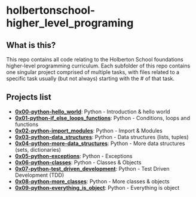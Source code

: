 # holbertonschool-higher_level_programing

## What is this?

This repo contains all code relating to the Holberton School foundations higher-level programming curriculum.
Each subfolder of this repo contains one singular project comprised of multiple tasks, with files related to a specific task usually (but not always) starting with the # of that task.

## Projects list
* **[0x00-python-hello_world](https://github.com/ThibaudP/holbertonschool-higher_level_programming/tree/main/0x00-python-hello_world)**: Python - Introduction & hello world
* **[0x01-python-if_else_loops_functions](https://github.com/ThibaudP/holbertonschool-higher_level_programming/tree/main/0x01-python-if_else_loops_functions)**: Python - Conditions, loops and functions
* **[0x02-python-import_modules](https://github.com/ThibaudP/holbertonschool-higher_level_programming/tree/main/0x02-python-import_modules)**: Python - Import & Modules
* **[0x03-python-data_structures](https://github.com/ThibaudP/holbertonschool-higher_level_programming/tree/main/0x03-python-data_structures)**: Python - Data structures (lists, tuples)
* **[0x04-python-more-data_structures](https://github.com/ThibaudP/holbertonschool-higher_level_programming/tree/main/0x04-python-more_data_structures)**: Python - More data structures (sets, dictionaries)
* **[0x05-python-exceptions](https://github.com/ThibaudP/holbertonschool-higher_level_programming/tree/main/0x05-python-exceptions)**: Python - Exceptions
* **[0x06-python-classes](https://github.com/ThibaudP/holbertonschool-higher_level_programming/tree/main/0x06-python-classes)**: Python - Classes & Objects
* **[0x07-python-test_driven_development](https://github.com/ThibaudP/holbertonschool-higher_level_programming/tree/main/0x07-test_driven_development)**: Python - Test Driven Development (TDD)
* **[0x08-python-more_classes](https://github.com/ThibaudP/holbertonschool-higher_level_programming/tree/main/0x08-python-more_classes)**: Python - More classes & objects
* **[0x09-python-everything_is_object](https://github.com/ThibaudP/holbertonschool-higher_level_programming/tree/main/0x09-python-everything_is_object)**: Python - Everything is object